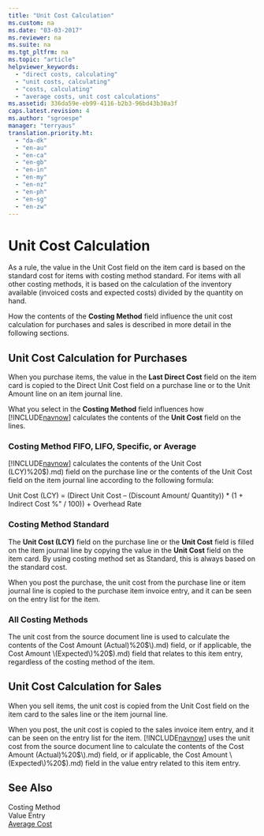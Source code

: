 ```yaml
---
title: "Unit Cost Calculation"
ms.custom: na
ms.date: "03-03-2017"
ms.reviewer: na
ms.suite: na
ms.tgt_pltfrm: na
ms.topic: "article"
helpviewer_keywords: 
  - "direct costs, calculating"
  - "unit costs, calculating"
  - "costs, calculating"
  - "average costs, unit cost calculations"
ms.assetid: 336da59e-eb99-4116-b2b3-96bd43b30a3f
caps.latest.revision: 4
ms.author: "sgroespe"
manager: "terryaus"
translation.priority.ht: 
  - "da-dk"
  - "en-au"
  - "en-ca"
  - "en-gb"
  - "en-in"
  - "en-my"
  - "en-nz"
  - "en-ph"
  - "en-sg"
  - "en-zw"
---
```

# Unit Cost Calculation
As a rule, the value in the Unit Cost field on the item card is based on the standard cost for items with costing method standard. For items with all other costing methods, it is based on the calculation of the inventory available \(invoiced costs and expected costs\) divided by the quantity on hand.  
  
 How the contents of the **Costing Method** field influence the unit cost calculation for purchases and sales is described in more detail in the following sections.  
  
## Unit Cost Calculation for Purchases  
 When you purchase items, the value in the **Last Direct Cost** field on the item card is copied to the Direct Unit Cost field on a purchase line or to the Unit Amount line on an item journal line.  
  
 What you select in the **Costing Method** field influences how [!INCLUDE[navnow](../ApplicationDesign/includes/navnow_md.md)] calculates the contents of the **Unit Cost** field on the lines.  
  
### Costing Method FIFO, LIFO, Specific, or Average  
 [!INCLUDE[navnow](../ApplicationDesign/includes/navnow_md.md)] calculates the contents of the Unit Cost \(LCY\)%20$\).md) field on the purchase line or the contents of the Unit Cost field on the item journal line according to the following formula:  
  
 Unit Cost \(LCY\) \= \(Direct Unit Cost – \(Discount Amount\/ Quantity\)\) \* \(1 \+ Indirect Cost %" \/ 100\)\) \+ Overhead Rate  
  
### Costing Method Standard  
 The **Unit Cost \(LCY\)** field on the purchase line or the **Unit Cost** field is filled on the item journal line by copying the value in the **Unit Cost** field on the item card. By using costing method set as Standard, this is always based on the standard cost.  
  
 When you post the purchase, the unit cost from the purchase line or item journal line is copied to the purchase item invoice entry, and it can be seen on the entry list for the item.  
  
### All Costing Methods  
 The unit cost from the source document line is used to calculate the contents of the Cost Amount \(Actual\)%20$\).md) field, or if applicable, the Cost Amount \(Expected\)%20$\).md) field that relates to this item entry, regardless of the costing method of the item.  
  
## Unit Cost Calculation for Sales  
 When you sell items, the unit cost is copied from the Unit Cost field on the item card to the sales line or the item journal line.  
  
 When you post, the unit cost is copied to the sales invoice item entry, and it can be seen on the entry list for the item. [!INCLUDE[navnow](../ApplicationDesign/includes/navnow_md.md)] uses the unit cost from the source document line to calculate the contents of the Cost Amount \(Actual\)%20$\).md) field, or if applicable, the Cost Amount \(Expected\)%20$\).md) field in the value entry related to this item entry.  
  
## See Also  
 Costing Method   
 Value Entry   
 [Average Cost](../Finance/average-cost.md)